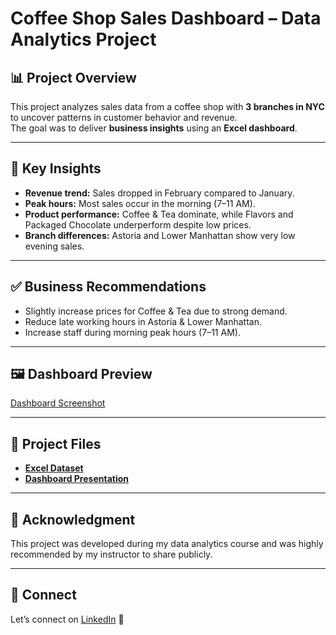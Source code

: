 # Coffee Shop Sales Dashboard – Data Analytics Project

## 📊 Project Overview
This project analyzes sales data from a coffee shop with **3 branches in NYC** to uncover patterns in customer behavior and revenue.  
The goal was to deliver **business insights** using an **Excel dashboard**.

---

## 🔎 Key Insights
- **Revenue trend:** Sales dropped in February compared to January.  
- **Peak hours:** Most sales occur in the morning (7–11 AM).  
- **Product performance:** Coffee & Tea dominate, while Flavors and Packaged Chocolate underperform despite low prices.  
- **Branch differences:** Astoria and Lower Manhattan show very low evening sales.

---

## ✅ Business Recommendations
- Slightly increase prices for Coffee & Tea due to strong demand.  
- Reduce late working hours in Astoria & Lower Manhattan.  
- Increase staff during morning peak hours (7–11 AM).

---

## 🖼 Dashboard Preview
[Dashboard Screenshot](screenshots/dashboard_overview.png)

---

## 📂 Project Files
- **[Excel Dataset](data/Coffee%20Shop%20Sales.xlsx)**
- **[Dashboard Presentation](presentation/Unveiling-Coffee-Shop-Performance%20.pptx)**

---

## 🙌 Acknowledgment
This project was developed during my data analytics course and was highly recommended by my instructor to share publicly.  

---

## 🔗 Connect
Let’s connect on [LinkedIn](https://www.linkedin.com/in/mohamed-abdelhamed-789213335/) 🚀
